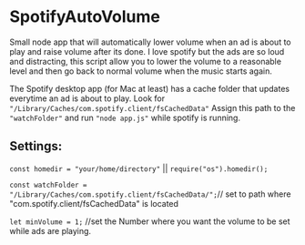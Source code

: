 # SpotifyAutoVolume
Small node app that will automatically lower volume when an ad is about to play and raise volume after its done.
I love spotify but the ads are so loud and distracting, this script allow you to lower the volume to a reasonable level and then go back to normal volume when the music starts again.  

The Spotify desktop app (for Mac at least) has a cache folder that updates everytime an ad is about to play. Look for `"/Library/Caches/com.spotify.client/fsCachedData"`  Assign this path to the `"watchFolder"` and run `"node app.js"` while spotify is running. 

## Settings:
`const homedir = "your/home/directory"` || `require("os").homedir();`

`const watchFolder = "/Library/Caches/com.spotify.client/fsCachedData/";`// set to path where "com.spotify.client/fsCachedData" is located

`let minVolume = 1;` //set the Number where you want the volume to be set while ads are playing. 
